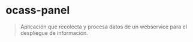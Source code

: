 ocass-panel
===========

> Aplicación que recolecta y procesa datos de un webservice para el despliegue de información.

